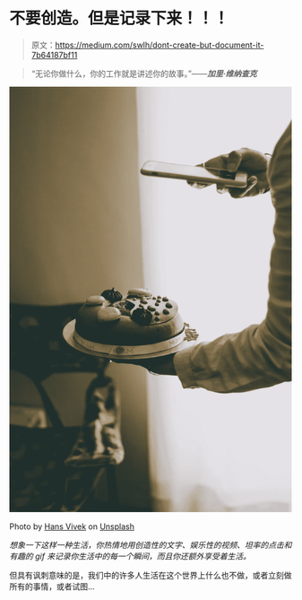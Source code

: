 # 不要创造。但是记录下来！！！

> 原文：<https://medium.com/swlh/dont-create-but-document-it-7b64187bf11>

> “无论你做什么，你的工作就是讲述你的故事。”——***加里·维纳查克***

![](img/d157146bcf1c01e438cbbcca5629fb0a.png)

Photo by [Hans Vivek](https://unsplash.com/photos/Frwx05QZYbU?utm_source=unsplash&utm_medium=referral&utm_content=creditCopyText) on [Unsplash](https://unsplash.com/search/photos/documentation?utm_source=unsplash&utm_medium=referral&utm_content=creditCopyText)

*想象一下这样一种生活，你热情地用创造性的文字、娱乐性的视频、坦率的点击和有趣的 gif 来记录你生活中的每一个瞬间，而且你还额外享受着生活。*

但具有讽刺意味的是，我们中的许多人生活在这个世界上什么也不做，或者立刻做所有的事情，或者试图…